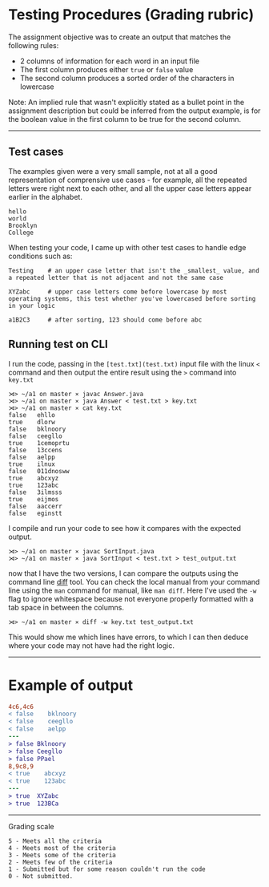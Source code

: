 # Testing Procedures (Grading rubric)

The assignment objective was to create an output that matches the following rules:

- 2 columns of information for each word in an input file
- The first column produces either `true` or `false` value
- The second column produces a sorted order of the characters in lowercase

Note: An implied rule that wasn't explicitly stated as a bullet point in the assignment description but could be inferred from the output example, is for the boolean value in the first column to be true for the second column. 

---

## Test cases

The examples given were a very small sample, not at all a good representation of comprensive use cases - for example, all the repeated letters were right next to each other, and all the upper case letters appear earlier in the alphabet.

```
hello 
world
Brooklyn
College
```

When testing your code, I came up with other test cases to handle edge conditions such as: 

```
Testing    # an upper case letter that isn't the _smallest_ value, and a repeated letter that is not adjacent and not the same case

XYZabc     # upper case letters come before lowercase by most operating systems, this test whether you've lowercased before sorting in your logic

a1B2C3     # after sorting, 123 should come before abc
```

## Running test on CLI

I run the code, passing in the `[test.txt](test.txt)` input file with the linux `<` command and then output the entire result using the `>` command into `key.txt`

```
⋊> ~/a1 on master ⨯ javac Answer.java
⋊> ~/a1 on master ⨯ java Answer < test.txt > key.txt
⋊> ~/a1 on master ⨯ cat key.txt
false	ehllo
true	dlorw
false	bklnoory
false	ceegllo
true	1cemoprtu
false	13ccens
false	aelpp
true	ilnux
false	011dnosww
true	abcxyz
true	123abc
false	3ilmsss
true	eijmos
false	aaccerr
false	eginstt
```

I compile and run your code to see how it compares with the expected output. 

```
⋊> ~/a1 on master ⨯ javac SortInput.java
⋊> ~/a1 on master ⨯ java SortInput < test.txt > test_output.txt
```

now that I have the two versions, I can compare the outputs using the command line [diff](https://linux.die.net/man/1/diff) tool. You can check the local manual from your command line using the `man` command for manual, like `man diff`. Here I've used the `-w` flag to ignore whitespace because not everyone properly formatted with a tab space in between the columns.

```
⋊> ~/a1 on master ⨯ diff -w key.txt test_output.txt
```

This would show me which lines have errors, to which I can then deduce where your code may not have had the right logic.

___

# Example of output

```diff
4c6,4c6
< false    bklnoory
< false    ceegllo
< false    aelpp
---
> false	Bklnoory
> false	Ceegllo
> false	PPael
8,9c8,9
< true    abcxyz
< true    123abc
---
> true	XYZabc
> true	123BCa
```

---

Grading scale

```
5 - Meets all the criteria
4 - Meets most of the criteria
3 - Meets some of the criteria
2 - Meets few of the criteria
1 - Submitted but for some reason couldn't run the code
0 - Not submitted.
```
